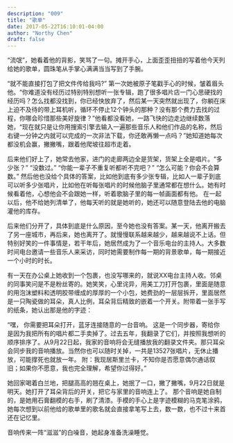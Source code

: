 ```yaml
---
description: "009"
title: "歌单"
date: 2017-05-22T16:10:01-04:00
author: "Northy Chen"
draft: false
---
```

“流氓”，她看着他的背影，笑骂了一句。摊开手心，上面歪歪扭扭的写着他今天列给她的歌单，圆珠笔从手掌心满满当当写到了手腕。

“就不能直接打包了把文件传给我吗?” 第一次她被原子笔戳手心的时候，皱着眉头他。“你难道没有经历过特别特别想听一张专辑，跑了很多唱片店一门心思硬找的经历吗？怎么找都没找到，你已经快放弃了，然后某一天突然就出现了，你躺在床上迫不及待的带上耳机听，循环不停止12个钟头的那种？没有那个费力去找的过程，你哪会珍惜那些美好旋律？”他看都没看她，一路飞快的边走边继续数落她，“现在就只是让你用搜索引擎去输入一遍那些音乐人和他们作品的名称，然后右键一分钟之内就可以完成的一次非法下载，你还敢再懒一点吗？”她知道她每次都没机会赢，撇撇嘴，跟着他爬坡往超市走着。

后来他们好上了，她常去他家，进门的走廊两边全是货架，货架上全是唱片。“多少张？” “没数过。” “你能一辈子不重复听都听不完吧？” “怎么可能？你会不会算数。” 然后他也没给个具体的答案，比如他到底有多少张专辑，比如人一辈子到底可以听多少张唱片，比如他在听每张唱片的时候他脑子里通常都在想什么。她有时候看着他，心想他会不会跟她一样，听着歌脑子里的每一帧画面都有他。 在一起以后，他不给她列清单了，他每天听的就是她听的，她还可以随意登陆去他的电脑灌他的库存。

后来他们分开了，具体到底是什么原因，至今她也没有答案。某一天，他离开搬去了另一座城市，再后来，她也离开了。就慢慢联系越来越少，越来越说不上话。但特别好笑的一件事情是，若干年后，她居然成为了一个音乐电台的主持人。大多数时间电台邀请一些音乐人来采访，同时她需要制作每一期的背景歌单，每一期接近一个小时的时长。

有一天在办公桌上她收到一个包裹，也没写哪来的，就说XX电台主持人收。邻桌的同事笑问是不是粉丝寄的。她笑笑，心里诧异，用美工刀打开包裹，里面是随意的用泡沫塑料和透明胶带缠成的厚厚的一个小包，她费劲的一层层拆开，里面居然是一只陶瓷做的耳朵，真人比例，耳朵背后精致的嵌着一个开关。附带着一张手写的纸条，她认出那是他的字迹：

“嘿，
你需要把耳朵打开，蓝牙连接随意的一台音响。
这是一个同步器，寄给你是因为我把所有的唱片都二手卖掉了。过去五年，我翻录了它们，并按照我想听的顺序排序了。从9月22日起，我家的音响将会无缝播放我的翻录文件夹。那只耳朵会同步我的音响播放。当然你也可以随时关掉，一共是13527张唱片，无休止播放，可能撑死也就放一年。
附：我现居斯里兰卡，不知你是否愿意偶尔通话叙旧；如果你不愿意，我也完全理解，希望你过得好。”

她回家喝着白兰地，把腿高高的翘在桌上，她抿了一口，撇了撇嘴，9月22日就是明天。她打开了耳朵背后的开关，把它与家里的音响连上了。 那个音响是她自制的，是她用石膏翻模的右手，刷了清漆。手模的手心上是字迹模糊的马克笔涂鸦，她每次想到以前他给的歌单里的歌名就会直接拿笔写上去，数一数，也不过十来首还在记忆里。

音响传来一阵“滋滋”的白噪音，她起身准备洗澡睡觉。
